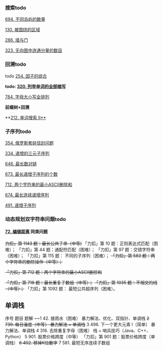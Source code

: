 ### 搜索todo

[694. 不同岛屿的数量](https://leetcode-cn.com/problems/number-of-distinct-islands/)

[130. 被围绕的区域](https://leetcode-cn.com/problems/surrounded-regions/)

[286. 墙与门](https://leetcode-cn.com/problems/walls-and-gates/)

[323. 无向图中连通分量的数目](https://leetcode-cn.com/problems/number-of-connected-components-in-an-undirected-graph/)



### 回溯todo

todo [254. 因子的组合](https://leetcode-cn.com/problems/factor-combinations/)

**todo: [320. 列举单词的全部缩写](https://leetcode-cn.com/problems/generalized-abbreviation/)** 

[784. 字母大小写全排列](https://leetcode-cn.com/problems/letter-case-permutation/)



**前缀树+回溯**

**[212. 单词搜索 II**](https://leetcode-cn.com/problems/word-search-ii/)



### 子序列todo

[354. 俄罗斯套娃信封问题](https://leetcode-cn.com/problems/russian-doll-envelopes/)

[334. 递增的三元子序列](https://leetcode-cn.com/problems/increasing-triplet-subsequence/)

[646. 最长数对链](https://leetcode-cn.com/problems/maximum-length-of-pair-chain/)

[673. 最长递增子序列的个数](https://leetcode-cn.com/problems/number-of-longest-increasing-subsequence/)

[712. 两个字符串的最小ASCII删除和](https://leetcode-cn.com/problems/minimum-ascii-delete-sum-for-two-strings/)

[674. 最长连续递增序列](https://leetcode-cn.com/problems/longest-continuous-increasing-subsequence/)

[491. 递增子序列](https://leetcode-cn.com/problems/increasing-subsequences/)



### 动态规划双字符串问题todo

#### [72. 编辑距离](https://leetcode-cn.com/problems/edit-distance/) 同类问题

~~力扣」第 1143 题：最长公共子串（中等)~~
「力扣」第 10 题：正则表达式匹配（困难）；
「力扣」第 44 题：通配符匹配（困难）；
「力扣」第 97 题：交错字符串（困难）；
「力扣」第 115 题： 不同的子序列（困难）；
~~「力扣」第 583 题：两个字符串的删除操作（中等）；~~

~~「力扣」第 712 题：两个字符串的最小ASCII删除和~~

~~「力扣」第 718 题：最长重复子数组（中等）；~~
~~「力扣」第 1035 题：不相交的线（中等）；~~
「力扣」第 1092 题： 最短公共超序列（困难）。



## 单调栈

序号	题目	题解
~~1	42. 接雨水（困难）	暴力解法、优化、双指针、单调栈
~~2	739. 每日温度（中等）	暴力解法 + 单调栈~~
3	496. 下一个更大元素 I（简单）	暴力解法、单调栈
4	316. 去除重复字母（困难）	栈 + 哨兵技巧（Java、C++、Python）
5	901. 股票价格跨度（中等）	「力扣」第 901 题：股票价格跨度（单调栈）
~~6	402. 移掉K位数字~~
7	581. 最短无序连续子数组	